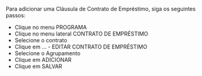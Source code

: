 ﻿Para adicionar uma Cláusula de Contrato de Empréstimo, siga os seguintes passos:

* Clique no menu PROGRAMA
* Clique no menu lateral CONTRATO DE EMPRÉSTIMO
* Selecione o contrato
* Clique em ... - EDITAR CONTRATO DE EMPRÉSTIMO
* Selecione o Agrupamento
* Clique em ADICIONAR
* Clique em SALVAR